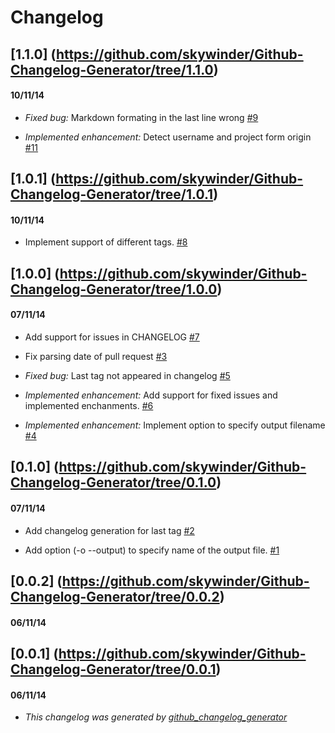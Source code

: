 # Changelog

## [1.1.0] (https://github.com/skywinder/Github-Changelog-Generator/tree/1.1.0)
#### 10/11/14
- *Fixed bug:* Markdown formating in the last line wrong [\#9](https://github.com/skywinder/Github-Changelog-Generator/issues/9)

- *Implemented enhancement:* Detect username and project form origin [\#11](https://github.com/skywinder/Github-Changelog-Generator/issues/11)

## [1.0.1] (https://github.com/skywinder/Github-Changelog-Generator/tree/1.0.1)
#### 10/11/14
- Implement support of different tags. [\#8](https://github.com/skywinder/Github-Changelog-Generator/pull/8)

## [1.0.0] (https://github.com/skywinder/Github-Changelog-Generator/tree/1.0.0)
#### 07/11/14
- Add support for issues in CHANGELOG [\#7](https://github.com/skywinder/Github-Changelog-Generator/pull/7)

- Fix parsing date of pull request [\#3](https://github.com/skywinder/Github-Changelog-Generator/pull/3)

- *Fixed bug:* Last tag not appeared in changelog [\#5](https://github.com/skywinder/Github-Changelog-Generator/issues/5)

- *Implemented enhancement:* Add support for fixed issues and implemented enchanments. [\#6](https://github.com/skywinder/Github-Changelog-Generator/issues/6)

- *Implemented enhancement:* Implement option to specify output filename [\#4](https://github.com/skywinder/Github-Changelog-Generator/issues/4)

## [0.1.0] (https://github.com/skywinder/Github-Changelog-Generator/tree/0.1.0)
#### 07/11/14
- Add changelog generation for last tag [\#2](https://github.com/skywinder/Github-Changelog-Generator/pull/2)

- Add option (-o --output) to specify name of the output file. [\#1](https://github.com/skywinder/Github-Changelog-Generator/pull/1)

## [0.0.2] (https://github.com/skywinder/Github-Changelog-Generator/tree/0.0.2)
#### 06/11/14
## [0.0.1] (https://github.com/skywinder/Github-Changelog-Generator/tree/0.0.1)
#### 06/11/14


* *This changelog was generated by [github_changelog_generator](https://github.com/skywinder/Github-Changelog-Generator)*